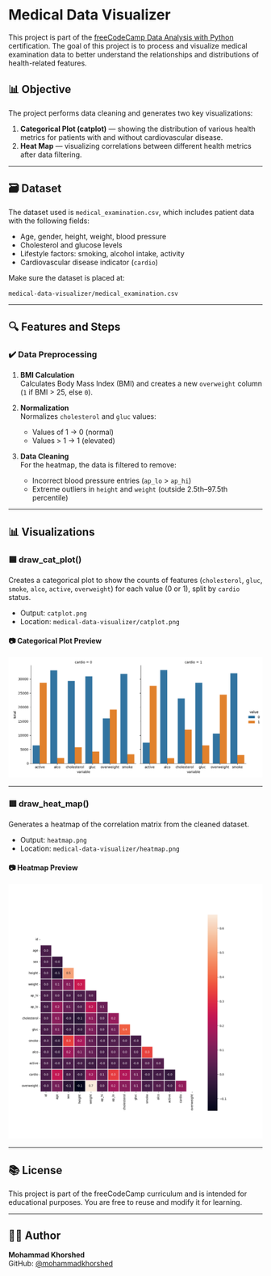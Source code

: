 # Medical Data Visualizer

This project is part of the [freeCodeCamp Data Analysis with Python](https://www.freecodecamp.org/learn/data-analysis-with-python/) certification. The goal of this project is to process and visualize medical examination data to better understand the relationships and distributions of health-related features.

## 📊 Objective

The project performs data cleaning and generates two key visualizations:
1. **Categorical Plot (catplot)** — showing the distribution of various health metrics for patients with and without cardiovascular disease.
2. **Heat Map** — visualizing correlations between different health metrics after data filtering.

---

## 🗃 Dataset

The dataset used is `medical_examination.csv`, which includes patient data with the following fields:
- Age, gender, height, weight, blood pressure
- Cholesterol and glucose levels
- Lifestyle factors: smoking, alcohol intake, activity
- Cardiovascular disease indicator (`cardio`)

Make sure the dataset is placed at:
```
medical-data-visualizer/medical_examination.csv
```

---

## 🔍 Features and Steps

### ✔️ Data Preprocessing

1. **BMI Calculation**  
   Calculates Body Mass Index (BMI) and creates a new `overweight` column (`1` if BMI > 25, else `0`).

2. **Normalization**  
   Normalizes `cholesterol` and `gluc` values:
   - Values of 1 → 0 (normal)
   - Values > 1 → 1 (elevated)

3. **Data Cleaning**  
   For the heatmap, the data is filtered to remove:
   - Incorrect blood pressure entries (`ap_lo` > `ap_hi`)
   - Extreme outliers in `height` and `weight` (outside 2.5th–97.5th percentile)

---

## 📊 Visualizations

### 🟦 draw_cat_plot()

Creates a categorical plot to show the counts of features (`cholesterol`, `gluc`, `smoke`, `alco`, `active`, `overweight`) for each value (0 or 1), split by `cardio` status.

- Output: `catplot.png`
- Location: `medical-data-visualizer/catplot.png`

#### 📷 Categorical Plot Preview

![Categorical Plot](medical-data-visualizer/catplot.png)

---

### 🟥 draw_heat_map()

Generates a heatmap of the correlation matrix from the cleaned dataset.

- Output: `heatmap.png`
- Location: `medical-data-visualizer/heatmap.png`

#### 📷 Heatmap Preview

![Heatmap](medical-data-visualizer/heatmap.png)

---

## 📚 License

This project is part of the freeCodeCamp curriculum and is intended for educational purposes. You are free to reuse and modify it for learning.

---

## 🙋‍♂️ Author

**Mohammad Khorshed**  
GitHub: [@mohammadkhorshed](https://github.com/mohammadkhorshed)